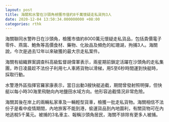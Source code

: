 ```yaml
---
layout: post
title: 海關和水警在沙頭角檢獲市值約8千萬懷疑走私貨拘3人
date: 2020-12-04 13:50:34.000000000 +08:00
categories: rthk
---
```


海關聯同水警昨日在沙頭角，檢獲市值約8000萬元懷疑走私貨品，包括貴價電子零件、燕窩、鮑魚等高價食材、藥物、化妝品及頻危的紅珊湖，拘捕3人。海關說，今次是過去12年以來破獲的最大宗走私案件。

海關有組織罪案調查科高級監督胡偉軍表示，兩星期前鎖定活躍在沙頭角的走私集團，昨日凌晨趁不法份子利用七人車將貨物以滑梯，用5至6秒時間運到快艇時，採取行動。

水警港外區指揮官羅家康表示，當日出動3艘快艇追截，期間曾發射照明彈，但快艇以每小時30海里飛馳向內地鹽田水域方向。他形容追截情況非常危險。

海關其後在岸上的兩輛私家車及一輛輕型貨車，檢獲一批走私貨物。海關相信不法份子是看中疫情期間，內地旅客不能到港，偷運貨品到內地圖利，有關貨物可在內地逃稅5千萬元。被捕的3名車主、報稱沙頭角居民，海關不排除有更多人被捕。
